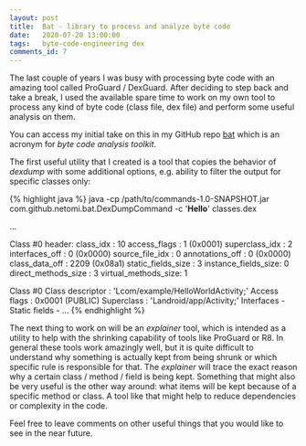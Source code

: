 ```yaml
---
layout: post
title:  Bat - library to process and analyze byte code
date:   2020-07-20 13:00:00
tags:   byte-code-engineering dex
comments_id: 7
---
```


The last couple of years I was busy with processing byte code with an amazing tool called ProGuard / DexGuard. After deciding
to step back and take a break, I used the available spare time to work on my own tool to process any kind of byte code (class file, dex file)
and perform some useful analysis on them.

You can access my initial take on this in my GitHub repo [bat](https://github.com/netomi/bat) which is an acronym for *byte code analysis toolkit*.

The first useful utility that I created is a tool that copies the behavior of _dexdump_ with some additional options, e.g. ability to
filter the output for specific classes only:

{% highlight java %}
java -cp /path/to/commands-1.0-SNAPSHOT.jar com.github.netomi.bat.DexDumpCommand -c '**Hello**' classes.dex

...
    
Class #0 header:
class_idx           : 10
access_flags        : 1 (0x0001)
superclass_idx      : 2
interfaces_off      : 0 (0x0000)
source_file_idx     : 0
annotations_off     : 0 (0x0000)
class_data_off      : 2209 (0x08a1)
static_fields_size  : 3
instance_fields_size: 0
direct_methods_size : 3
virtual_methods_size: 1

Class #0
  Class descriptor  : 'Lcom/example/HelloWorldActivity;'
  Access flags      : 0x0001 (PUBLIC)
  Superclass        : 'Landroid/app/Activity;'
  Interfaces        -
  Static fields     -
...
{% endhighlight %}

The next thing to work on will be an *explainer* tool, which is intended as a utility to help with the shrinking
capability of tools like ProGuard or R8. In general these tools work amazingly well, but it is quite difficult to
understand why something is actually kept from being shrunk or which specific rule is responsible for that. The *explainer*
will trace the exact reason why a certain class / method / field is being kept. Something that might also be very useful is
the other way around: what items will be kept because of a specific method or class. A tool like that might help to reduce
dependencies or complexity in the code.

Feel free to leave comments on other useful things that you would like to see in the near future.